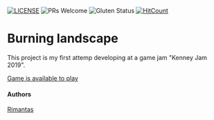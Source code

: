 [![LICENSE](https://img.shields.io/badge/license-MIT-blue.svg?style=flat-square)](https://github.com/belauzas/burning-landscape/blob/master/LICENSE.md)
![PRs Welcome](https://img.shields.io/badge/PRs-welcome-brightgreen.svg)
![Gluten Status](https://img.shields.io/badge/Gluten-Free-green.svg)
[![HitCount](http://hits.dwyl.com/belauzas/burning-landscape.svg)](http://hits.dwyl.com/belauzas/burning-landscape)

# Burning landscape

This project is my first attemp developing at a game jam "Kenney Jam 2019".

[Game is available to play](https://belauzas.github.io/burning-landscape/index.html)

#### Authors
[Rimantas](https://github.com/belauzas)
